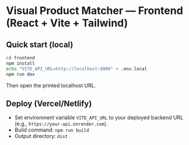 # Visual Product Matcher — Frontend (React + Vite + Tailwind)

## Quick start (local)
```bash
cd frontend
npm install
echo "VITE_API_URL=http://localhost:8000" > .env.local
npm run dev
```
Then open the printed localhost URL.

## Deploy (Vercel/Netlify)
- Set environment variable `VITE_API_URL` to your deployed backend URL (e.g., `https://your-api.onrender.com`).
- Build command: `npm run build`
- Output directory: `dist`

